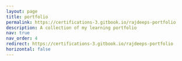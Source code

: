 ```yaml
---
layout: page
title: portfolio
permalink: https://certifications-3.gitbook.io/rajdeeps-portfolio
description: A collection of my learning portfolio
nav: true
nav_order: 4
redirect: https://certifications-3.gitbook.io/rajdeeps-portfolio
horizontal: false
---
```

